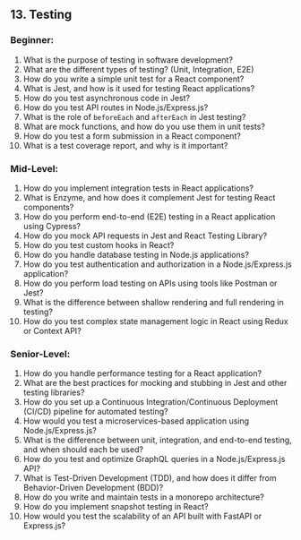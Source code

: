
## **13. Testing**

### **Beginner:**

1. What is the purpose of testing in software development?
2. What are the different types of testing? (Unit, Integration, E2E)
3. How do you write a simple unit test for a React component?
4. What is Jest, and how is it used for testing React applications?
5. How do you test asynchronous code in Jest?
6. How do you test API routes in Node.js/Express.js?
7. What is the role of `beforeEach` and `afterEach` in Jest testing?
8. What are mock functions, and how do you use them in unit tests?
9. How do you test a form submission in a React component?
10. What is a test coverage report, and why is it important?

### **Mid-Level:**

1. How do you implement integration tests in React applications?
2. What is Enzyme, and how does it complement Jest for testing React components?
3. How do you perform end-to-end (E2E) testing in a React application using Cypress?
4. How do you mock API requests in Jest and React Testing Library?
5. How do you test custom hooks in React?
6. How do you handle database testing in Node.js applications?
7. How do you test authentication and authorization in a Node.js/Express.js application?
8. How do you perform load testing on APIs using tools like Postman or Jest?
9. What is the difference between shallow rendering and full rendering in testing?
10. How do you test complex state management logic in React using Redux or Context API?

### **Senior-Level:**

1. How do you handle performance testing for a React application?
2. What are the best practices for mocking and stubbing in Jest and other testing libraries?
3. How do you set up a Continuous Integration/Continuous Deployment (CI/CD) pipeline for automated testing?
4. How would you test a microservices-based application using Node.js/Express.js?
5. What is the difference between unit, integration, and end-to-end testing, and when should each be used?
6. How do you test and optimize GraphQL queries in a Node.js/Express.js API?
7. What is Test-Driven Development (TDD), and how does it differ from Behavior-Driven Development (BDD)?
8. How do you write and maintain tests in a monorepo architecture?
9. How do you implement snapshot testing in React?
10. How would you test the scalability of an API built with FastAPI or Express.js?
